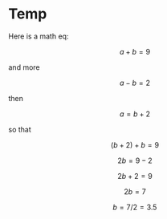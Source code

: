 # Temp

Here is a math eq:

$$
    a + b = 9
$$

and more 

$$
    a - b = 2 
$$

then 

$$
    a = b + 2
$$

so that

$$
    (b+2) + b = 9
$$

$$
    2b = 9-2
$$

$$
    2b + 2 = 9
$$

$$
    2b = 7
$$

$$
    b = 7/2 = 3.5
$$
